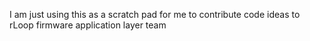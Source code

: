 I am just using this as a scratch pad for me to contribute code ideas to rLoop firmware application layer team